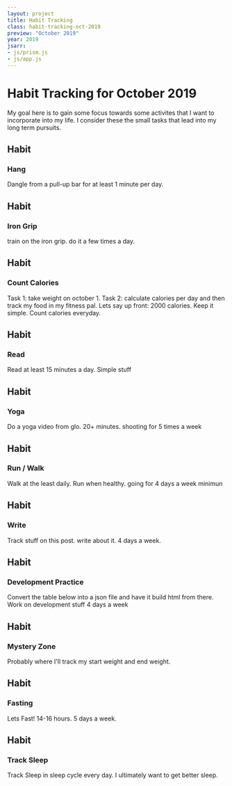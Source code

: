 ```yaml
---
layout: project
title: Habit Tracking
class: habit-tracking-oct-2019
preview: "October 2019"
year: 2019
jsarr: 
- js/prism.js
- js/app.js
---
```


# Habit Tracking for October 2019

<p class="lede"> My goal here is to gain some focus towards some activites that I want to incorporate into my life. I consider these the small tasks that lead into my long term pursuits.</p>

## Habit
### Hang
Dangle from a pull-up bar for at least 1 minute per day.

## Habit
### Iron Grip
train on the iron grip. do it a few times a day.

## Habit
### Count Calories
Task 1: take weight on october 1.
Task 2: calculate calories per day and then track my food in my fitness pal.
Lets say up front: 2000 calories. Keep it simple.
Count calories everyday.

## Habit
### Read
Read at least 15 minutes a day. Simple stuff

## Habit
### Yoga
Do a yoga video from glo. 20+ minutes. shooting for 5 times a week

## Habit
### Run / Walk
Walk at the least daily. Run when healthy. going for 4 days a week minimun

## Habit
### Write
Track stuff on this post. write about it. 4 days a week. 

## Habit
### Development Practice
Convert the table below into a json file and have it build html from there. Work on development stuff 4 days a week

## Habit
### Mystery Zone
Probably where I'll track my start weight and end weight.

## Habit
### Fasting
Lets Fast! 14-16 hours. 5 days a week.

## Habit
### Track Sleep
Track Sleep in sleep cycle every day.
I ultimately want to get better sleep.

<div class="habit-tracker">

</div>